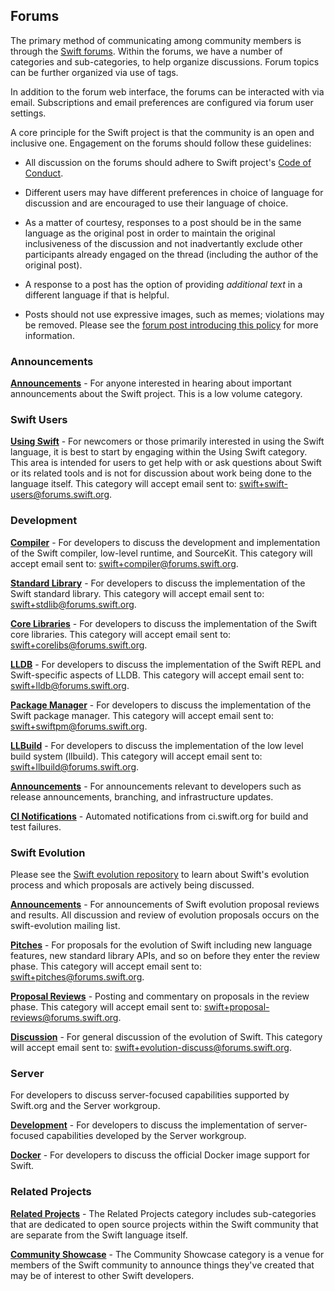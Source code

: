 
## Forums

The primary method of communicating among community members is through the [Swift forums](https://forums.swift.org).  Within the forums, we have a number of categories and sub-categories, to help organize discussions.  Forum topics can be further organized via use of tags.

In addition to the forum web interface, the forums can be interacted with via email.  Subscriptions and email preferences are configured via forum user settings.

A core principle for the Swift project is that the community is an open and inclusive one.  Engagement on the forums should follow these guidelines:

- All discussion on the forums should adhere to Swift project's [Code of Conduct](/code-of-conduct).

- Different users may have different preferences in choice of language for discussion and are encouraged to use their language of choice.

- As a matter of courtesy, responses to a post should be in the same language as the original post in order to maintain the original inclusiveness of the discussion and not inadvertantly exclude other participants already engaged on the thread (including the author of the original post).

- A response to a post has the option of providing _additional text_ in a different language if that is helpful.

- Posts should not use expressive images, such as memes; violations may be removed.  Please see the [forum post introducing this policy](https://forums.swift.org/t/forums-policy-on-memes-and-other-expressive-images/75714) for more information.

### Announcements
[Announcements]: #announcements
**[Announcements](https://forums.swift.org/c/general-announce)** - For anyone interested in hearing about important announcements about the Swift project.  This is a low volume category.

### Swift Users
[Using Swift]: #using-swift
**[Using Swift](https://forums.swift.org/c/swift-users)** - For newcomers or those primarily interested in using the Swift language, it is best to start by engaging within the Using Swift category.  This area is intended for users to get help with or ask questions about Swift or its related tools and is not for discussion about work being done to the language itself. This category will accept email sent to: swift+swift-users@forums.swift.org.

### Development
[Development]: #development

**[Compiler](https://forums.swift.org/c/development/compiler)** - For developers to discuss the development and implementation of the Swift compiler, low-level runtime, and SourceKit.  This category will accept email sent to: swift+compiler@forums.swift.org.

**[Standard Library](http://forums.swift.org/c/development/stdlib)** - For developers to discuss the implementation of the Swift standard library.  This category will accept email sent to: swift+stdlib@forums.swift.org.

**[Core Libraries](http://forums.swift.org/c/development/corelibs)** - For developers to discuss the implementation of the Swift core libraries.  This category will accept email sent to: swift+corelibs@forums.swift.org.

**[LLDB](http://forums.swift.org/c/development/lldb)** - For developers to discuss the implementation of the Swift REPL and Swift-specific aspects of LLDB. This category will accept email sent to: swift+lldb@forums.swift.org.

**[Package Manager](http://forums.swift.org/c/development/SwiftPM)** - For developers to discuss the implementation of the Swift package manager. This category will accept email sent to: swift+swiftpm@forums.swift.org.

**[LLBuild](http://forums.swift.org/c/development/llbuild)** - For developers to discuss the implementation of the low level build system (llbuild). This category will accept email sent to: swift+llbuild@forums.swift.org.

**[Announcements](http://forums.swift.org/c/development/dev-announce)** - For announcements relevant to developers such as release announcements, branching, and infrastructure updates.

**[CI Notifications](http://forums.swift.org/c/development/ci-notifications)** - Automated notifications from ci.swift.org for build and test failures.

### Swift Evolution
[Evolution]: #evolution

Please see the [Swift evolution repository](https://github.com/swiftlang/swift-evolution) to learn about Swift's evolution process and which proposals are actively being discussed.

**[Announcements](https://forums.swift.org/c/evolution/announce)** - For announcements of Swift evolution proposal reviews and results. All discussion and review of evolution proposals occurs on the swift-evolution mailing list.

**[Pitches](https://forums.swift.org/c/evolution/pitches)** - For proposals for the evolution of Swift including new language features, new standard library APIs, and so on before they enter the review phase. This category will accept email sent to: swift+pitches@forums.swift.org.

**[Proposal Reviews](https://forums.swift.org/c/evolution/proposal-reviews)** - Posting and commentary on proposals in the review phase. This category will accept email sent to: swift+proposal-reviews@forums.swift.org.

**[Discussion](https://forums.swift.org/c/evolution/discuss)** - For general discussion of the evolution of Swift. This category will accept email sent to: swift+evolution-discuss@forums.swift.org.

### Server
[Server]: #server

For developers to discuss server-focused capabilities supported by Swift.org and the Server workgroup.

**[Development](https://forums.swift.org/c/server/serverdev)** - For developers to discuss the implementation of server-focused capabilities developed by the Server workgroup.

**[Docker](https://forums.swift.org/c/server/docker)** - For developers to discuss the official Docker image support for Swift.

### Related Projects
[Related Projects]: #related-projects

**[Related Projects](https://forums.swift.org/c/related-projects)** - The Related Projects category includes sub-categories that are dedicated to open source projects within the Swift community that are separate from the Swift language itself.

**[Community Showcase](https://forums.swift.org/c/community-showcase)** - The Community Showcase category is a venue for members of the Swift community to announce things they've created that may be of interest to other Swift developers.
